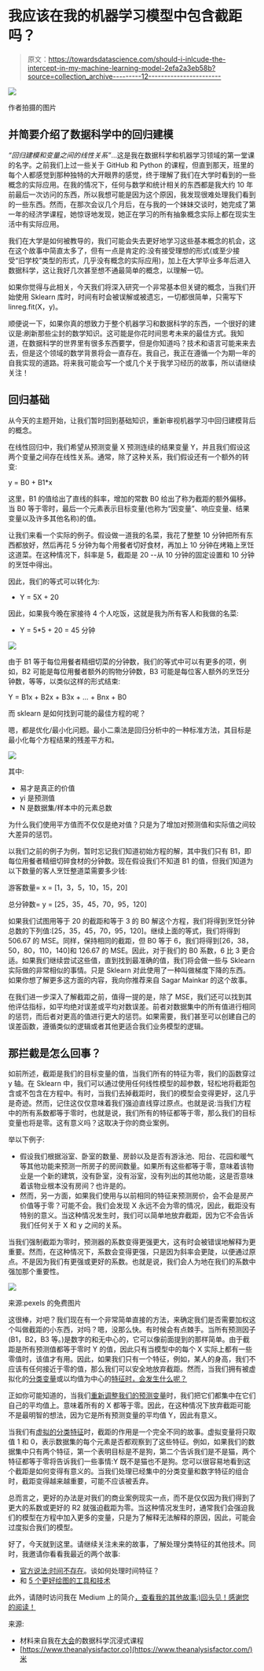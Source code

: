 # 我应该在我的机器学习模型中包含截距吗？

> 原文：<https://towardsdatascience.com/should-i-inlcude-the-intercept-in-my-machine-learning-model-2efa2a3eb58b?source=collection_archive---------12----------------------->

![](img/28b16f1322af5f60f97908180e7f9a55.png)

作者拍摄的图片

## 并简要介绍了数据科学中的回归建模

*“回归建模和变量之间的线性关系”*…这是我在数据科学和机器学习领域的第一堂课的名字。之前我们上过一些关于 GitHub 和 Python 的课程，但直到那天，班里的每个人都感觉到那种独特的大开眼界的感觉，终于理解了我们在大学时看到的一些概念的实际应用。在我的情况下，任何与数学和统计相关的东西都是我大约 10 年前最后一次访问的东西，所以我想可能是因为这个原因，我发现很难处理我们看到的一些东西。然而，在那次会议几个月后，在与我的一个妹妹交谈时，她完成了第一年的经济学课程，她惊讶地发现，她正在学习的所有抽象概念实际上都在现实生活中有实际应用。

我们在大学是如何被教导的，我们可能会失去更好地学习这些基本概念的机会，这在这个故事中简直太多了，但有一点是肯定的:没有接受理想的形式(或至少接受“旧学校”类型的形式，几乎没有概念的实际应用)，加上在大学毕业多年后进入数据科学，这让我好几次甚至想不通最简单的概念，以理解一切。

如果你觉得与此相关，今天我们将深入研究一个非常基本但关键的概念，当我们开始使用 Sklearn 库时，时间有时会被误解或被遗忘，一切都很简单，只需写下 linreg.fit(X，y)。

顺便说一下，如果你真的想致力于整个机器学习和数据科学的东西，一个很好的建议是:刷新那些尘封的数学知识。这可能是你花时间思考未来的最佳方式。我知道，在数据科学的世界里有很多东西要学，但是你知道吗？技术和语言可能来来去去，但是这个领域的数学背景将会一直存在。我自己，我正在遵循一个为期一年的自我实现的道路。将来我可能会写一个或几个关于我学习经历的故事，所以请继续关注！

## 回归基础

从今天的主题开始，让我们暂时回到基础知识，重新审视机器学习中回归建模背后的概念。

在线性回归中，我们希望从预测变量 X 预测连续的结果变量 Y，并且我们假设这两个变量之间存在线性关系。通常，除了这种关系，我们假设还有一个额外的转变:

y = B0 + B1*x

这里，B1 的值给出了直线的斜率，增加的常数 B0 给出了称为截距的额外偏移。当 B0 等于零时，最后一个元素表示目标变量(也称为“因变量”、响应变量、结果变量以及许多其他名称)的值。

让我们来看一个实际的例子。假设做一道我的名菜，我花了整整 10 分钟把所有东西都放好，然后再花 5 分钟为每个用餐者切好食材，再加上 10 分钟在烤箱上烹饪这道菜。在这种情况下，斜率是 5，截距是 20 --从 10 分钟的固定设置和 10 分钟的烹饪中得出。

因此，我们的等式可以转化为:

*   Y = 5X + 20

因此，如果我今晚在家接待 4 个人吃饭，这就是我为所有客人和我做的名菜:

*   Y = 5*5 + 20 = 45 分钟

![](img/75ad6cc55b4e8db442b98b2294c8b5dd.png)

由于 B1 等于每位用餐者精细切菜的分钟数，我们的等式中可以有更多的项，例如，B2 可能是每位用餐者额外的购物分钟数，B3 可能是每位客人额外的烹饪分钟数，等等，以类似这样的形式结束:

Y = B1x + B2x + B3x + … + Bnx + B0

而 sklearn 是如何找到可能的最佳方程的呢？

嗯，都是优化/最小化问题。最小二乘法是回归分析中的一种标准方法，其目标是最小化每个方程结果的残差平方和。

![](img/bcc83404c4b57e66c677993629359930.png)

其中:

*   易才是真正的价值
*   yi 是预测值
*   N 是数据集/样本中的元素总数

为什么我们使用平方值而不仅仅是绝对值？只是为了增加对预测值和实际值之间较大差异的惩罚。

以我们之前的例子为例，暂时忘记我们知道初始方程的解，其中我们只有 B1，即每位用餐者精细切碎食材的分钟数。现在假设我们不知道 B1 的值，但我们知道为以下数量的客人烹饪整道菜需要多少钱:

游客数量= x = [1，3，5，10，15，20]

总分钟数= y = [25，35，45，70，95，120]

如果我们试图用等于 20 的截距和等于 3 的 B0 解这个方程，我们将得到烹饪分钟总数的下列值:[25，35，45，70，95，120]。继续上面的等式，我们将得到 506.67 的 MSE。同样，保持相同的截距，但 B0 等于 6，我们将得到[26，38，50，80，110，140]和 126.67 的 MSE。因此，对于我们的 B0 系数，6 比 3 更合适。如果我们继续尝试这些值，直到找到最准确的值，我们将会做一些与 Sklearn 实际做的非常相似的事情。只是 Sklearn 对此使用了一种叫做梯度下降的东西。如果你想了解更多这方面的内容，我向你推荐来自 Sagar Mainkar 的这个故事。

在我们进一步深入了解截距之前，值得一提的是，除了 MSE，我们还可以找到其他评估指标，如平均绝对误差或平均对数误差。前者对数据集中的所有值进行相同的惩罚，而后者对更高的值进行更大的惩罚。如果需要，我们甚至可以创建自己的误差函数，遵循类似的逻辑或者其他更适合我们业务模型的逻辑。

## 那拦截是怎么回事？

如前所述，截距是我们的目标变量的值，当我们所有的特征为零，我们的函数穿过 y 轴。在 Sklearn 中，我们可以通过使用任何线性模型的超参数，轻松地将截距包含或不包含在方程中。有时，当我们去掉截距时，我们的模型会变得更好，这几乎是奇迹。然而，记住这仅仅意味着我们强迫直线穿过原点。也就是说:当我们方程中的所有系数都等于零时，也就是说，我们所有的特征都等于零，那么我们的目标变量也将是零。这有意义吗？这取决于你的商业案例。

举以下例子:

*   假设我们根据浴室、卧室的数量、房龄以及是否有游泳池、阳台、花园和暖气等其他功能来预测一所房子的房间数量。如果所有这些都等于零，意味着该物业是一个新的建筑，没有卧室，没有浴室，没有列出的其他功能，这是否意味着该物业根本没有房间？也许是的。
*   然而，另一方面，如果我们使用与以前相同的特征来预测房价，会不会是房产价值等于零？可能不会。我们会发现 X 永远不会为零的情况，因此，截距没有特别的意义。当这种情况发生时，我们可以简单地放弃截距，因为它不会告诉我们任何关于 X 和 y 之间的关系。

当我们强制截距为零时，预测器的系数变得更强更大，这有时会被错误地解释为更重要。然而，在这种情况下，系数会变得更强，只是因为斜率会更陡，以便通过原点。不是因为我们有更强或更好的系数。也就是说，我们会人为地在我们的系数中强加那个重要性。

![](img/d60ee8076166ffe07f38e34bfb192669.png)

来源:pexels 的免费图片

这很棒，对吧？我们现在有一个非常简单直接的方法，来确定我们是否需要加权这个叫做截距的小东西，对吗？嗯，没那么快。有时候会有点棘手。当所有预测因子(B1，B2，B3 等。)是数字的和无中心的，它可以像前面提到的那样简单。由于截距是所有预测值都等于零时 Y 的值，因此只有当模型中的每个 X 实际上都有一些零值时，该值才有用。因此，如果我们只有一个特征，例如，某人的身高，我们不应该有任何接近于零的值，那么我们可以安全地放弃截距。然而，当我们拥有被虚拟化的[分类变量](https://medium.com/swlh/what-are-categorical-variables-and-how-to-treat-in-machine-learning-fd078c09a9af?source=friends_link&sk=d55d1f599f4c94d9e55c794eef2bddfe)或以均值为中心的[特征时，会发生什么呢？](https://medium.com/@rrfd/standardize-or-normalize-examples-in-python-e3f174b65dfc)

正如你可能知道的，当我们[重新调整我们的预测变量](https://medium.com/@rrfd/standardize-or-normalize-examples-in-python-e3f174b65dfc)时，我们把它们都集中在它们自己的平均值上。意味着所有的 X 都等于零。因此，在这种情况下放弃截距可能不是最明智的想法，因为它是所有预测变量的平均值 Y，因此有意义。

当我们有[虚拟的分类特征](https://medium.com/swlh/what-are-categorical-variables-and-how-to-treat-in-machine-learning-fd078c09a9af?source=friends_link&sk=d55d1f599f4c94d9e55c794eef2bddfe)时，截距的作用是一个完全不同的故事。虚拟变量将只取值 1 和 0，表示数据集的每个元素是否都观察到了这些特征。例如，如果我们的数据集中只有两个特征，第一个表明目标是不是狗，第二个告诉我们是不是猫，两个特征都等于零将告诉我们一些事情:Y 既不是猫也不是狗。您可以很容易地看到这个截距是如何变得有意义的。当我们处理已经集中的分类变量和数字特征的组合时，截距变得越来越重要，可能不应该被丢弃。

总而言之，更好的办法是对我们的商业案例现实一点，而不是仅仅因为我们得到了更大的系数或更好的 R2 就强迫截距为零。当这种情况发生时，通常我们会强迫我们的模型在方程中加入更多的变量，只是为了解释无法解释的原因，因此，可能会过度拟合我们的模型。

好了，今天就到这里。请继续关注未来的故事，了解处理分类特征的其他技术。同时，我邀请你看看我最近的两个故事:

*   [官方说法:时间不存在](/its-official-time-doesn-t-exist-8c786530eca1?source=friends_link&sk=65f4f8a97a96efccc3931faef4046595)。谈如何处理时间特征？
*   和 [5 个更好绘图的工具和技术](/5-more-tools-and-techniques-for-better-plotting-ee5ecaa358b?source=friends_link&sk=afd579f429a4890be0def79da8e28b57)

此外，请随时访问我在 Medium 上的简介[，查看我的其他故事:)回头见！感谢您的阅读！](https://medium.com/@gonzaloferreirovolpi)

来源:

*   材料来自我在[大会](https://generalassemb.ly/)的数据科学沉浸式课程
*   [https://www.theanalysisfactor.co](https://www.theanalysisfactor.com/)米